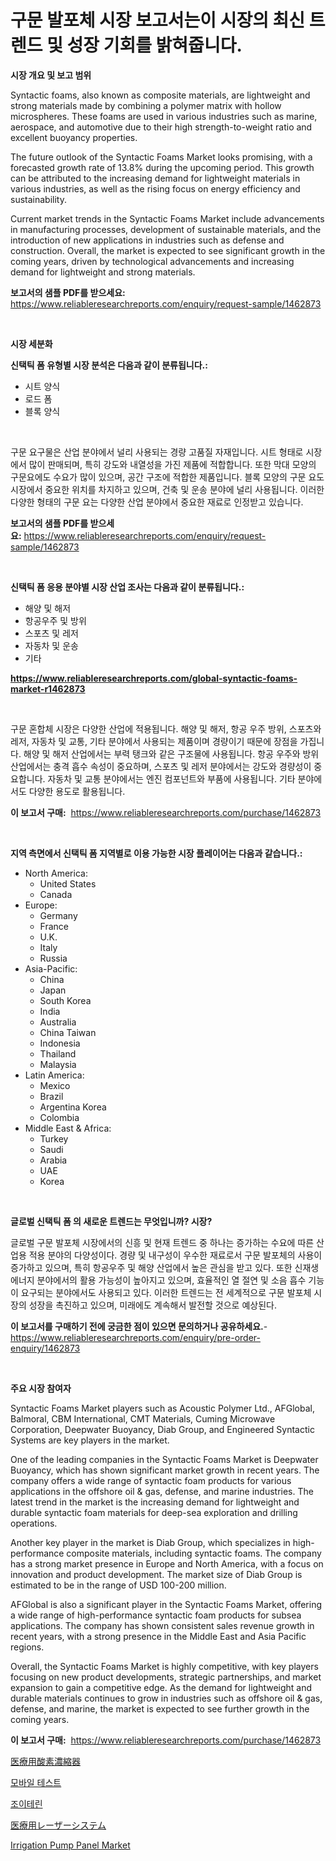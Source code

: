 <p><h1>구문 발포체 시장 보고서는이 시장의 최신 트렌드 및 성장 기회를 밝혀줍니다.</h1></p><p><strong>시장 개요 및 보고 범위</strong></p>
<p><p>Syntactic foams, also known as composite materials, are lightweight and strong materials made by combining a polymer matrix with hollow microspheres. These foams are used in various industries such as marine, aerospace, and automotive due to their high strength-to-weight ratio and excellent buoyancy properties.</p><p>The future outlook of the Syntactic Foams Market looks promising, with a forecasted growth rate of 13.8% during the upcoming period. This growth can be attributed to the increasing demand for lightweight materials in various industries, as well as the rising focus on energy efficiency and sustainability.</p><p>Current market trends in the Syntactic Foams Market include advancements in manufacturing processes, development of sustainable materials, and the introduction of new applications in industries such as defense and construction. Overall, the market is expected to see significant growth in the coming years, driven by technological advancements and increasing demand for lightweight and strong materials.</p></p>
<p><strong>보고서의 샘플 PDF를 받으세요:</strong> <a href="https://www.reliableresearchreports.com/enquiry/request-sample/1462873">https://www.reliableresearchreports.com/enquiry/request-sample/1462873</a></p>
<p>&nbsp;</p>
<p><strong>시장 세분화</strong></p>
<p><strong>신택틱 폼 유형별 시장 분석은 다음과 같이 분류됩니다.:</strong></p>
<p><ul><li>시트 양식</li><li>로드 폼</li><li>블록 양식</li></ul></p>
<p>&nbsp;</p>
<p><p>구문 요구물은 산업 분야에서 널리 사용되는 경량 고품질 자재입니다. 시트 형태로 시장에서 많이 판매되며, 특히 강도와 내열성을 가진 제품에 적합합니다. 또한 막대 모양의 구문요에도 수요가 많이 있으며, 공간 구조에 적합한 제품입니다. 블록 모양의 구문 요도 시장에서 중요한 위치를 차지하고 있으며, 건축 및 운송 분야에 널리 사용됩니다. 이러한 다양한 형태의 구문 요는 다양한 산업 분야에서 중요한 재료로 인정받고 있습니다.</p></p>
<p><strong>보고서의 샘플 PDF를 받으세요:</strong>&nbsp;<a href="https://www.reliableresearchreports.com/enquiry/request-sample/1462873">https://www.reliableresearchreports.com/enquiry/request-sample/1462873</a></p>
<p>&nbsp;</p>
<p><strong> 신택틱 폼 응용 분야별 시장 산업 조사는 다음과 같이 분류됩니다.:</strong></p>
<p><ul><li>해양 및 해저</li><li>항공우주 및 방위</li><li>스포츠 및 레저</li><li>자동차 및 운송</li><li>기타</li></ul></p>
<p><strong><a href="https://www.reliableresearchreports.com/global-syntactic-foams-market-r1462873">https://www.reliableresearchreports.com/global-syntactic-foams-market-r1462873</a></strong></p>
<p>&nbsp;</p>
<p><p>구문 혼합체 시장은 다양한 산업에 적용됩니다. 해양 및 해저, 항공 우주 방위, 스포츠와 레저, 자동차 및 교통, 기타 분야에서 사용되는 제품이며 경량이기 때문에 장점을 가집니다. 해양 및 해저 산업에서는 부력 탱크와 같은 구조물에 사용됩니다. 항공 우주와 방위 산업에서는 충격 흡수 속성이 중요하며, 스포츠 및 레저 분야에서는 강도와 경량성이 중요합니다. 자동차 및 교통 분야에서는 엔진 컴포넌트와 부품에 사용됩니다. 기타 분야에서도 다양한 용도로 활용됩니다.</p></p>
<p><strong>이 보고서 구매:</strong>&nbsp; <a href="https://www.reliableresearchreports.com/purchase/1462873">https://www.reliableresearchreports.com/purchase/1462873</a></p>
<p>&nbsp;</p>
<p><strong>지역 측면에서 신택틱 폼 지역별로 이용 가능한 시장 플레이어는 다음과 같습니다.:</strong></p>
<p><ul>
    <li>
        North America:
        <ul>
            <li>United States</li>
            <li>Canada</li>
        </ul>
    </li>
    <li>
        Europe:
        <ul>
            <li>Germany</li>
            <li>France</li>
            <li>U.K.</li>
            <li>Italy</li>
            <li>Russia</li>
        </ul>
    </li>
    <li>
        Asia-Pacific:
        <ul>
            <li>China</li>
            <li>Japan</li>
            <li>South Korea</li>
            <li>India</li>
            <li>Australia</li>
            <li>China Taiwan</li>
            <li>Indonesia</li>
            <li>Thailand</li>
            <li>Malaysia</li>
        </ul>
    </li>
    <li>
        Latin America:
        <ul>
            <li>Mexico</li>
            <li>Brazil</li>
            <li>Argentina Korea</li>
            <li>Colombia</li>
        </ul>
    </li>
    <li>
        Middle East & Africa:
        <ul>
            <li>Turkey</li>
            <li>Saudi</li>
            <li>Arabia</li>
            <li>UAE</li>
            <li>Korea</li>
        </ul>
    </li>
    </ul></p>
<p>&nbsp;</p>
<p><strong>글로벌 신택틱 폼 의 새로운 트렌드는 무엇입니까? 시장?</strong></p>
<p><p>글로벌 구문 발포체 시장에서의 신흥 및 현재 트렌드 중 하나는 증가하는 수요에 따른 산업용 적용 분야의 다양성이다. 경량 및 내구성이 우수한 재료로서 구문 발포체의 사용이 증가하고 있으며, 특히 항공우주 및 해양 산업에서 높은 관심을 받고 있다. 또한 신재생 에너지 분야에서의 활용 가능성이 높아지고 있으며, 효율적인 열 절연 및 소음 흡수 기능이 요구되는 분야에서도 사용되고 있다. 이러한 트렌드는 전 세계적으로 구문 발포체 시장의 성장을 촉진하고 있으며, 미래에도 계속해서 발전할 것으로 예상된다.</p></p>
<p><strong>이 보고서를 구매하기 전에 궁금한 점이 있으면 문의하거나 공유하세요.</strong>- <a href="https://www.reliableresearchreports.com/enquiry/pre-order-enquiry/1462873">https://www.reliableresearchreports.com/enquiry/pre-order-enquiry/1462873</a></p>
<p>&nbsp;</p>
<p><strong>주요 시장 참여자</strong></p>
<p><p>Syntactic Foams Market players such as Acoustic Polymer Ltd., AFGlobal, Balmoral, CBM International, CMT Materials, Cuming Microwave Corporation, Deepwater Buoyancy, Diab Group, and Engineered Syntactic Systems are key players in the market. </p><p>One of the leading companies in the Syntactic Foams Market is Deepwater Buoyancy, which has shown significant market growth in recent years. The company offers a wide range of syntactic foam products for various applications in the offshore oil & gas, defense, and marine industries. The latest trend in the market is the increasing demand for lightweight and durable syntactic foam materials for deep-sea exploration and drilling operations.</p><p>Another key player in the market is Diab Group, which specializes in high-performance composite materials, including syntactic foams. The company has a strong market presence in Europe and North America, with a focus on innovation and product development. The market size of Diab Group is estimated to be in the range of USD 100-200 million.</p><p>AFGlobal is also a significant player in the Syntactic Foams Market, offering a wide range of high-performance syntactic foam products for subsea applications. The company has shown consistent sales revenue growth in recent years, with a strong presence in the Middle East and Asia Pacific regions.</p><p>Overall, the Syntactic Foams Market is highly competitive, with key players focusing on new product developments, strategic partnerships, and market expansion to gain a competitive edge. As the demand for lightweight and durable materials continues to grow in industries such as offshore oil & gas, defense, and marine, the market is expected to see further growth in the coming years.</p></p>
<p><strong>이 보고서 구매:</strong>&nbsp;&nbsp;<a href="https://www.reliableresearchreports.com/purchase/1462873">https://www.reliableresearchreports.com/purchase/1462873</a></p>
<p><p><a href="https://medium.com/@keithpiper1905/%E5%8C%BB%E7%99%82%E7%94%A8%E9%85%B8%E7%B4%A0%E6%BF%83%E7%B8%AE%E5%99%A8%E5%B8%82%E5%A0%B4%E3%83%AC%E3%83%9D%E3%83%BC%E3%83%88%E3%81%AF-%E3%81%93%E3%81%AE%E5%B8%82%E5%A0%B4%E3%81%AE%E6%9C%80%E6%96%B0%E3%81%AE%E3%83%88%E3%83%AC%E3%83%B3%E3%83%89%E3%82%84%E6%88%90%E9%95%B7%E6%A9%9F%E4%BC%9A%E3%82%92%E6%98%8E%E3%82%89%E3%81%8B%E3%81%AB%E3%81%97%E3%81%A6%E3%81%84%E3%81%BE%E3%81%99-6d37ab566717">医療用酸素濃縮器</a></p><p><a href="https://medium.com/@jamar_anas/%ED%9C%B4%EB%8C%80%EC%A0%84%ED%99%94-%ED%85%8C%EC%8A%A4%ED%8A%B8-%EC%8B%9C%EC%9E%A5-%EC%A0%84%EB%A7%9D-%EC%82%B0%EC%97%85-%EA%B0%9C%EC%9A%94-%EB%B0%8F-%EC%98%88%EC%B8%A1-2024%EB%85%84%EB%B6%80%ED%84%B0-2031%EB%85%84%EA%B9%8C%EC%A7%80-2ab8997a086b">모바일 테스트</a></p><p><a href="https://medium.com/@maxinewilloughby/%EC%A0%9C%EC%9A%B0%ED%84%B0%EC%9D%B8-%EC%8B%9C%EC%9E%A5-%EB%B3%B4%EA%B3%A0%EC%84%9C%EB%8A%94-%EC%9D%B4-%EC%8B%9C%EC%9E%A5%EC%9D%98-%EC%B5%9C%EC%8B%A0-%ED%8A%B8%EB%A0%8C%EB%93%9C%EC%99%80-%EC%84%B1%EC%9E%A5-%EA%B8%B0%ED%9A%8C%EB%A5%BC-%EB%B3%B4%EC%97%AC%EC%A4%8D%EB%8B%88%EB%8B%A4-dc9d909d50c5">조이테린</a></p><p><a href="https://medium.com/@rebekaanderson14/%E5%8C%BB%E7%99%82%E7%94%A8%E3%83%AC%E3%83%BC%E3%82%B6%E3%83%BC%E3%82%B7%E3%82%B9%E3%83%86%E3%83%A0%E5%B8%82%E5%A0%B4%E3%81%AE%E5%88%86%E6%9E%90-%E3%82%B0%E3%83%AD%E3%83%BC%E3%83%90%E3%83%AB%E7%94%A3%E6%A5%AD%E3%81%AE%E5%B1%95%E6%9C%9B%E3%81%A8%E4%BA%88%E6%B8%AC-2024%E5%B9%B4%E3%81%8B%E3%82%892031%E5%B9%B4%E3%81%BE%E3%81%A7-deaf1a85bfbd">医療用レーザーシステム</a></p><p><a href="https://github.com/kathiaseamanalvaradovlprc2h/Market-Research-Report-List-2/blob/main/irrigation-pump-panel-market.md">Irrigation Pump Panel Market</a></p></p>